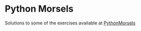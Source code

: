 # Python Morsels

Solutions to some of the exercises available at [PythonMorsels](https://www.pythonmorsels.com/)
